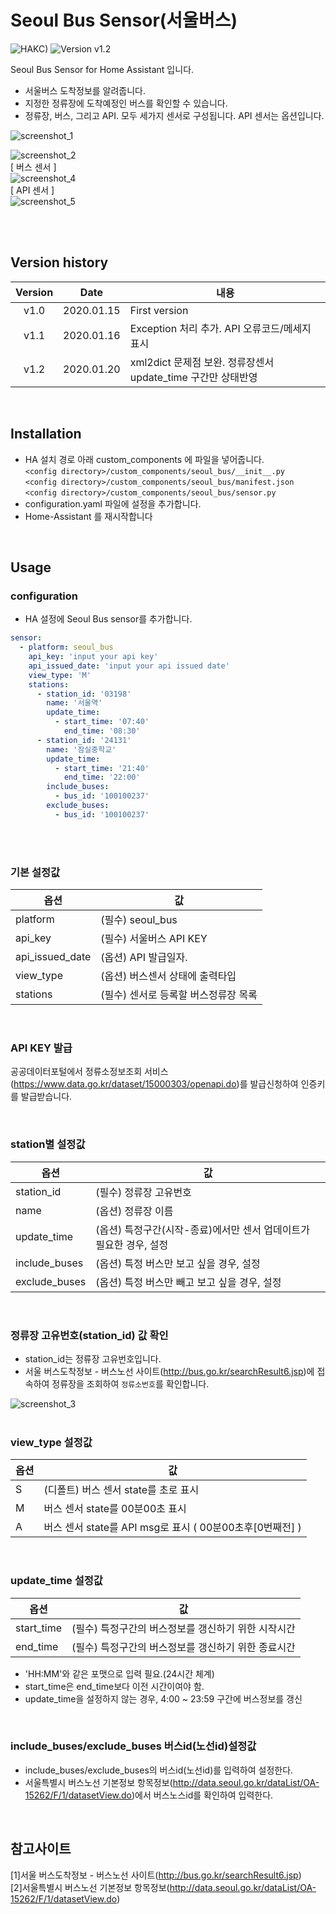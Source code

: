# Seoul Bus Sensor(서울버스)

![HAKC)][hakc-shield]
![Version v1.2][version-shield]

Seoul Bus Sensor for Home Assistant 입니다.<br>
- 서울버스 도착정보를 알려줍니다.
- 지정한 정류장에 도착예정인 버스를 확인할 수 있습니다.
- 정류장, 버스, 그리고 API. 모두 세가지 센서로 구성됩니다. API 센서는 옵션입니다.

![screenshot_1](https://github.com/miumida/seoul_bus/blob/master/image/Screenshot_1.png?raw=true)<br>

![screenshot_2](https://github.com/miumida/seoul_bus/blob/master/image/Screenshot_2.png?raw=true)<br>
[ 버스 센서 ]<br>
![screenshot_4](https://github.com/miumida/seoul_bus/blob/master/image/Screenshot_4.png?raw=true)<br>
[ API 센서 ]<br>
![screenshot_5](https://github.com/miumida/seoul_bus/blob/master/image/Screenshot_5.png?raw=true)<br>

<br><br>
## Version history
| Version | Date        | 내용              |
| :-----: | :---------: | ----------------------- |
| v1.0    | 2020.01.15  | First version  |
| v1.1    | 2020.01.16  | Exception 처리 추가. API 오류코드/메세지 표시  |
| v1.2    | 2020.01.20  | xml2dict 문제점 보완. 정류장센서 update_time 구간만 상태반영  |

<br>

## Installation
- HA 설치 경로 아래 custom_components 에 파일을 넣어줍니다.<br>
  `<config directory>/custom_components/seoul_bus/__init__.py`<br>
  `<config directory>/custom_components/seoul_bus/manifest.json`<br>
  `<config directory>/custom_components/seoul_bus/sensor.py`<br>
- configuration.yaml 파일에 설정을 추가합니다.<br>
- Home-Assistant 를 재시작합니다<br>

<br>

## Usage
### configuration
- HA 설정에 Seoul Bus sensor를 추가합니다.<br>
```yaml
sensor:
  - platform: seoul_bus
    api_key: 'input your api key'
    api_issued_date: 'input your api issued date'
    view_type: 'M'
    stations:
      - station_id: '03198'
        name: '서울역'
        update_time:
          - start_time: '07:40'
            end_time: '08:30'
      - station_id: '24131'
        name: '잠실중학교'
        update_time:
          - start_time: '21:40'
            end_time: '22:00'
        include_buses:
          - bus_id: '100100237'
        exclude_buses:
          - bus_id: '100100237'
```
<br><br>
### 기본 설정값

|옵션|값|
|--|--|
|platform| (필수) seoul_bus |
|api_key| (필수) 서울버스 API KEY |
|api_issued_date| (옵션) API 발급일자. |
|view_type | (옵션) 버스센서 상태에 출력타입 |
|stations| (필수) 센서로 등록할 버스정류장 목록 |

<br>

### API KEY 발급
공공데이터포털에서 정류소정보조회 서비스(<https://www.data.go.kr/dataset/15000303/openapi.do>)를 발급신청하여 인증키를 발급받습니다.

<br>

### station별 설정값

|옵션|값|
|--|--|
|station_id| (필수) 정류장 고유번호 |
|name| (옵션) 정류장 이름 |
|update_time| (옵션) 특정구간(시작-종료)에서만 센서 업데이트가 필요한 경우, 설정 |
|include_buses| (옵션) 특정 버스만 보고 싶을 경우, 설정 |
|exclude_buses| (옵션) 특정 버스만 빼고 보고 싶을 경우, 설정 |

<br>

### 정류장 고유번호(station_id) 값 확인
- station_id는 정류장 고유번호입니다.
- 서울 버스도착정보 - 버스노선 사이트(<http://bus.go.kr/searchResult6.jsp>)에 접속하여 정류장을 조회하여 ```정류소번호```를 확인합니다.

![screenshot_3](https://github.com/miumida/seoul_bus/blob/master/image/Screenshot_3.png?raw=true)<br>
<br>

### view_type 설정값

|옵션|값|
|--|--|
|S| (디폴트) 버스 센서 state를 초로 표시 |
|M| 버스 센서 state를 00분00초 표시 |
|A| 버스 센서 state를 API msg로 표시 ( 00분00초후[0번째전] )|

<br>

### update_time 설정값

|옵션|값|
|--|--|
|start_time| (필수) 특정구간의 버스정보를 갱신하기 위한 시작시간 |
|end_time| (필수) 특정구간의 버스정보를 갱신하기 위한 종료시간 |

- 'HH:MM'와 같은 포맷으로 입력 필요.(24시간 체계)
- start_time은 end_time보다 이전 시간이여야 함.
- update_time을 설정하지 않는 경우, 4:00 ~ 23:59 구간에 버스정보를 갱신

<br>

### include_buses/exclude_buses 버스id(노선id)설정값
- include_buses/exclude_buses의 버스id(노선id)를 입력하여 설정한다.
- 서울특별시 버스노선 기본정보 항목정보(<http://data.seoul.go.kr/dataList/OA-15262/F/1/datasetView.do>)에서 버스노스id를 확인하여 입력한다.

<br>

## 참고사이트
[1]서울 버스도착정보 - 버스노선 사이트(<http://bus.go.kr/searchResult6.jsp>)<br>
[2]서울특별시 버스노선 기본정보 항목정보(<http://data.seoul.go.kr/dataList/OA-15262/F/1/datasetView.do>)

[version-shield]: https://img.shields.io/badge/version-v1.2-orange.svg
[hakc-shield]: https://img.shields.io/badge/HAKC-Enjoy-blue.svg
